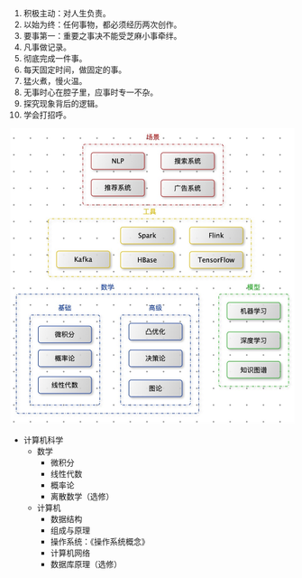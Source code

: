 1. 积极主动：对人生负责。
2. 以始为终：任何事物，都必须经历两次创作。
3. 要事第一：重要之事决不能受芝麻小事牵绊。
4. 凡事做记录。
5. 彻底完成一件事。
6. 每天固定时间，做固定的事。
7. 猛火煮，慢火温。
8. 无事时心在腔子里，应事时专一不杂。
9. 探究现象背后的逻辑。
10. 学会打招呼。



![](images/20201020100700.jpg)



- 计算机科学
  - 数学
    - 微积分
    - 线性代数
    - 概率论
    - 离散数学（选修）
  - 计算机
    - 数据结构
    - 组成与原理
    - 操作系统：《操作系统概念》
    - 计算机网络
    - 数据库原理（选修）























